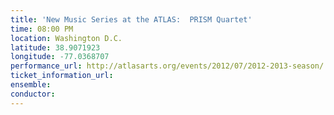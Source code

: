 ```yaml
---
title: 'New Music Series at the ATLAS:  PRISM Quartet'
time: 08:00 PM
location: Washington D.C.
latitude: 38.9071923
longitude: -77.0368707
performance_url: http://atlasarts.org/events/2012/07/2012-2013-season/
ticket_information_url: 
ensemble: 
conductor: 
---
```

